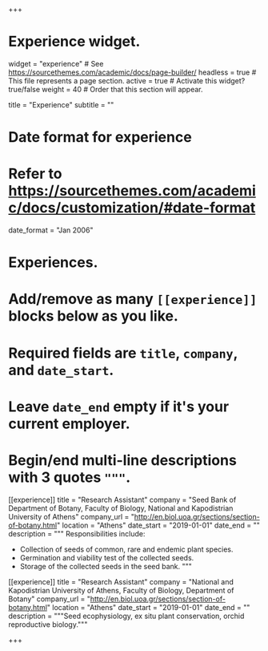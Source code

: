 +++
# Experience widget.
widget = "experience"  # See https://sourcethemes.com/academic/docs/page-builder/
headless = true  # This file represents a page section.
active = true  # Activate this widget? true/false
weight = 40  # Order that this section will appear.

title = "Experience"
subtitle = ""

# Date format for experience
#   Refer to https://sourcethemes.com/academic/docs/customization/#date-format
date_format = "Jan 2006"

# Experiences.
#   Add/remove as many `[[experience]]` blocks below as you like.
#   Required fields are `title`, `company`, and `date_start`.
#   Leave `date_end` empty if it's your current employer.
#   Begin/end multi-line descriptions with 3 quotes `"""`.
[[experience]]
  title = "Research Assistant"
  company = "Seed Bank of Department of Botany, Faculty of Biology, National and Kapodistrian University of Athens"
  company_url = "http://en.biol.uoa.gr/sections/section-of-botany.html"
  location = "Athens"
  date_start = "2019-01-01"
  date_end = ""
  description = """
  Responsibilities include:
  
  * Collection of seeds of common, rare and endemic plant species.
  * Germination and viability test of the collected seeds.
  * Storage of the collected seeds in the seed bank.
  """

[[experience]]
  title = "Research Assistant"
  company = "National and Kapodistrian University of Athens, Faculty of Biology, Department of Botany"
  company_url = "http://en.biol.uoa.gr/sections/section-of-botany.html"
  location = "Athens"
  date_start = "2019-01-01"
  date_end = ""
  description = """Seed ecophysiology, ex situ plant conservation, orchid reproductive biology."""

+++
